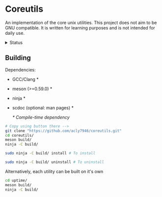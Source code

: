 # Coreutils
An implementation of the core unix utilities. This project does not aim to be GNU compatible. It is written for learning purposes and is not intended for daily use.

<details>
	<summary>Status</summary>

|  Utility  | Not started | In Progress | Working |
| --------- | :---------: | :---------: | :-----: |
| alias     |   &check;   |             |         |
| ar        |   &check;   |             |         |
| at        |   &check;   |             |         |
| awk       |   &check;   |             |         |
| basename  |   &check;   |             |         |
| batch     |   &check;   |             |         |
| bc        |   &check;   |             |         |
| cat       |   &check;   |             |         |
| chgrp     |   &check;   |             |         |
| chmod     |   &check;   |             |         |
| chown     |   &check;   |             |         |
| cksum     |   &check;   |             |         |
| cmp       |   &check;   |             |         |
| comm      |   &check;   |             |         |
| command   |   &check;   |             |         |
| cp        |   &check;   |             |         |
| crontab   |   &check;   |             |         |
| csplit    |   &check;   |             |         |
| cut       |   &check;   |             |         |
| date      |   &check;   |             |         |
| dd        |   &check;   |             |         |
| df        |   &check;   |             |         |
| diff      |   &check;   |             |         |
| dirname   |   &check;   |             |         |
| du        |   &check;   |             |         |
| echo      |   &check;   |             |         |
| ed        |   &check;   |             |         |
| env       |   &check;   |             |         |
| expand    |   &check;   |             |         |
| expr      |   &check;   |             |         |
| false     |   &check;   |             |         |
| file      |   &check;   |             |         |
| find      |   &check;   |             |         |
| fold      |   &check;   |             |         |
| gencat    |   &check;   |             |         |
| getconf   |   &check;   |             |         |
| getopts   |   &check;   |             |         |
| grep      |   &check;   |             |         |
| hash      |   &check;   |             |         |
| head      |   &check;   |             |         |
| iconv     |   &check;   |             |         |
| id        |   &check;   |             |         |
| join      |   &check;   |             |         |
| kill      |   &check;   |             |         |
| ln        |   &check;   |             |         |
| locale    |   &check;   |             |         |
| localedef |   &check;   |             |         |
| logger    |   &check;   |             |         |
| logname   |   &check;   |             |         |
| lp        |   &check;   |             |         |
| ls        |   &check;   |             |         |
| m4        |   &check;   |             |         |
| mailx     |   &check;   |             |         |
| man       |   &check;   |             |         |
| mesg      |   &check;   |             |         |
| mkdir     |             |   &check;   |         |
| mkfifo    |   &check;   |             |         |
| mv        |   &check;   |             |         |
| newgrp    |   &check;   |             |         |
| nice      |   &check;   |             |         |
| nohup     |   &check;   |             |         |
| od        |   &check;   |             |         |
| paste     |   &check;   |             |         |
| patch     |   &check;   |             |         |
| pathchk   |   &check;   |             |         |
| pax       |   &check;   |             |         |
| pr        |   &check;   |             |         |
| printf    |   &check;   |             |         |
| ps        |   &check;   |             |         |
| pwd       |   &check;   |             |         |
| read      |   &check;   |             |         |
| renice    |   &check;   |             |         |
| rm        |   &check;   |             |         |
| rmdir     |   &check;   |             |         |
| sed       |   &check;   |             |         |
| sh        |   &check;   |             |         |
| sleep     |   &check;   |             |         |
| sort      |   &check;   |             |         |
| split     |   &check;   |             |         |
| strings   |   &check;   |             |         |
| stty      |   &check;   |             |         |
| tabs      |   &check;   |             |         |
| tail      |   &check;   |             |         |
| tee       |   &check;   |             |         |
| test      |   &check;   |             |         |
| time      |   &check;   |             |         |
| touch     |   &check;   |             |         |
| tput      |   &check;   |             |         |
| tr        |   &check;   |             |         |
| true      |   &check;   |             |         |
| tsort     |   &check;   |             |         |
| tty       |   &check;   |             |         |
| umask     |   &check;   |             |         |
| unalias   |   &check;   |             |         |
| uname     |             |   &check;   |         |
| unexpand  |   &check;   |             |         |
| uniq      |   &check;   |             |         |
| uptime    |             |             | &check; |
| uudecode  |   &check;   |             |         |
| uuencode  |   &check;   |             |         |
| wait      |   &check;   |             |         |
| wc        |   &check;   |             |         |
| who       |   &check;   |             |         |
| write     |   &check;   |             |         |
| xargs     |   &check;   |             |         |
| yes       |             |             | &check; |

</details>

## Building

Dependencies:

* GCC/Clang \*
* meson (>=0.59.0) \*
* ninja \*
* scdoc (optional: man pages) \*

	_\* Compile-time dependency_

``` sh
# Copy using button there -->
git clone "https://github.com/acly7946/coreutils.git"
cd coreutils/
meson build/
ninja -C build/
```
``` sh
sudo ninja -C build/ install # To install
```
``` sh
sudo ninja -C build/ uninstall # To uninstall
```

Alternatively, each utility can be built on it's own
``` sh
cd uptime/
meson build/
ninja -C build/
```